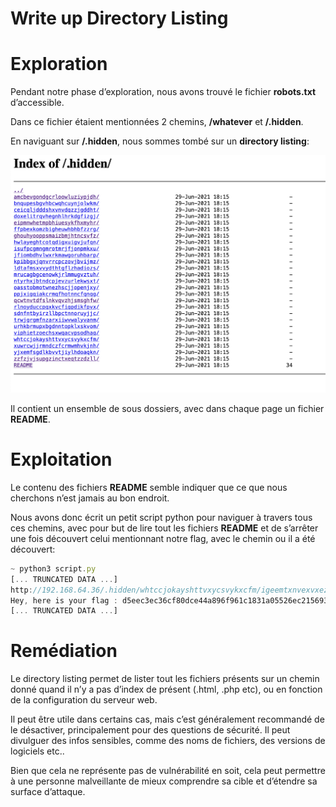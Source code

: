 # Write up Directory Listing

# Exploration

Pendant notre phase d’exploration, nous avons trouvé le fichier **robots.txt** d’accessible.

Dans ce fichier étaient mentionnées 2 chemins, **/whatever**  et **/.hidden**.

En naviguant sur **/.hidden**, nous sommes tombé sur un **directory listing**:

![Capture d’écran 2024-05-01 à 23.27.06.png](images/Capture_decran_2024-05-01_a_23.27.06.png)

Il contient un ensemble de sous dossiers, avec dans chaque page un fichier **README**.

# Exploitation

Le contenu des fichiers **README** semble indiquer que ce que nous cherchons n’est jamais au bon endroit.

Nous avons donc écrit un petit script python pour naviguer à travers tous ces chemins, avec pour but de lire tout les fichiers **README** et de s’arrêter une fois découvert celui mentionnant notre flag, avec le chemin ou il a été découvert:

```jsx
~ python3 script.py
[... TRUNCATED DATA ...]
http://192.168.64.36/.hidden/whtccjokayshttvxycsvykxcfm/igeemtxnvexvxezqwntmzjltkt/lmpanswobhwcozdqixbowvbrhw/README
Hey, here is your flag : d5eec3ec36cf80dce44a896f961c1831a05526ec215693c8f2c39543497d4466
[... TRUNCATED DATA ...]
```

# Remédiation

Le directory listing permet de lister tout les fichiers présents sur un chemin donné quand il n’y a pas d’index de présent (.html, .php etc), ou en fonction de la configuration du serveur web.

Il peut être utile dans certains cas, mais c’est généralement recommandé de le désactiver, principalement pour des questions de sécurité. Il peut divulguer des infos sensibles, comme des noms de fichiers, des versions de logiciels etc..

Bien que cela ne représente pas de vulnérabilité en soit, cela peut permettre à une personne malveillante de mieux comprendre sa cible et d’étendre sa surface d’attaque.